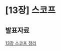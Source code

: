 # [13장] 스코프

## 발표자료

[13장 스코프 정리](https://wild-lifter-a1c.notion.site/13-78769af82f61425d837ae5bfe55f70a9?pvs=4)
